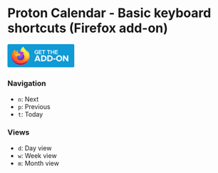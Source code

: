  # Proton Calendar - Basic keyboard shortcuts (Firefox add-on)

 <a rel="noreferrer noopener" href="https://addons.mozilla.org/en-US/firefox/addon/proton-calendar-shortcuts/"><img alt="Firefox Add-ons" src="firefox-addon-badge.svg" width="150"></a>
 
 ### Navigation
 - `n`: Next
 - `p`: Previous
 - `t`: Today

### Views
 - `d`: Day view
 - `w`: Week view
 - `m`: Month view
